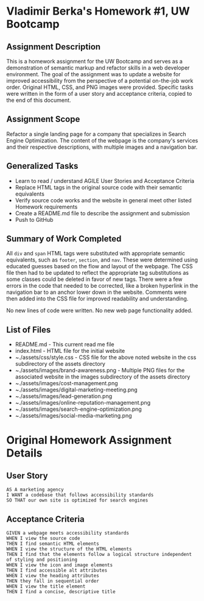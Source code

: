# Vladimir Berka's Homework #1, UW Bootcamp

## Assignment Description
This is a homework assignment for the UW Bootcamp and serves as a demonstration of semantic markup and refactor skills in a web developer environment. The goal of the assignment was to update a website for improved accessibility from the perspective of a potential on-the-job work order. Original HTML, CSS, and PNG images were provided. Specific tasks were written in the form of a user story and acceptance criteria, copied to the end of this document.

## Assignment Scope
Refactor a single landing page for a company that specializes in Search Engine Optimization. The content of the webpage is the company's services and their respective descriptions, with multiple images and a navigation bar. 

## Generalized Tasks
- Learn to read / understand AGILE User Stories and Acceptance Criteria
- Replace HTML tags in the original source code with their semantic equivalents
- Verify source code works and the website in general meet other listed Homework requirements
- Create a README.md file to describe the assignment and submission
- Push to GitHub

## Summary of Work Completed
All `div` and `span` HTML tags were substituted with appropriate semantic equivalents, such as `footer`, `section`, and `nav`. These were determined using educated guesses based on the flow and layout of the webpage. The CSS file then had to be updated to reflect the appropriate tag substitutions as some classes could be deleted in favor of new tags. There were a few errors in the code that needed to be corrected, like a broken hyperlink in the navigation bar to an anchor lower down in the website. Comments were then added into the CSS file for improved readability and understanding.

No new lines of code were written.
No new web page functionality added.

## List of Files
* README.md - This current read me file
* index.html - HTML file for the initial website
* ~./assets/css/style.css - CSS file for the above noted website in the css subdirectory of the assets directory
* ~./assets/images/brand-awareness.png - Multiple PNG files for the associated website in the images subdirectory of the assets directory
* ~./assets/images/cost-management.png
* ~./assets/images/digital-marketing-meeting.png
* ~./assets/images/lead-generation.png
* ~./assets/images/online-reputation-management.png
* ~./assets/images/search-engine-optimization.png
* ~./assets/images/social-media-marketing.png

# Original Homework Assignment Details

## User Story

```
AS A marketing agency
I WANT a codebase that follows accessibility standards
SO THAT our own site is optimized for search engines
```

## Acceptance Criteria

```
GIVEN a webpage meets accessibility standards
WHEN I view the source code
THEN I find semantic HTML elements
WHEN I view the structure of the HTML elements
THEN I find that the elements follow a logical structure independent of styling and positioning
WHEN I view the icon and image elements
THEN I find accessible alt attributes
WHEN I view the heading attributes
THEN they fall in sequential order
WHEN I view the title element
THEN I find a concise, descriptive title
```